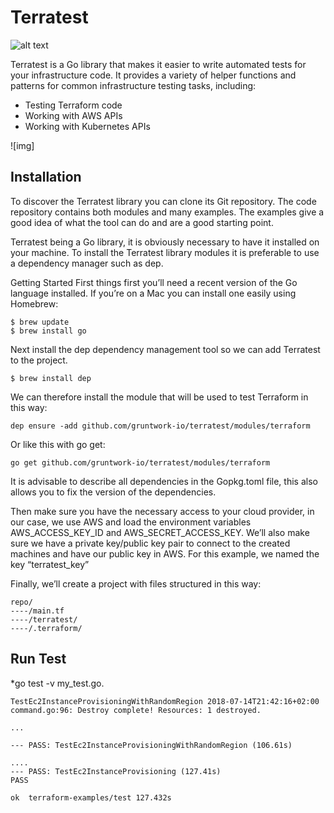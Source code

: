 # Terratest

![alt text](https://blog.octo.com/wp-content/uploads/2019/03/terratest_tdd_en.png "Terratest")

Terratest is a Go library that makes it easier to write automated tests for your infrastructure code. It provides a variety of helper functions and patterns for common infrastructure testing tasks, including:

* Testing Terraform code
* Working with AWS APIs
* Working with Kubernetes APIs

![img]

## Installation
To discover the Terratest library you can clone its Git repository. The code repository contains both modules and many examples. The examples give a good idea of what the tool can do and are a good starting point.

Terratest being a Go library, it is obviously necessary to have it installed on your machine. To install the Terratest library modules it is preferable to use a dependency manager such as dep.

Getting Started
First things first you’ll need a recent version of the Go language installed. If you’re on a Mac you can install one easily using Homebrew:

```
$ brew update
$ brew install go
```
Next install the dep dependency management tool so we can add Terratest to the project.
```
$ brew install dep
```
We can therefore install the module that will be used to test Terraform in this way:
```
dep ensure -add github.com/gruntwork-io/terratest/modules/terraform
```
Or like this with go get:
```
go get github.com/gruntwork-io/terratest/modules/terraform
```
It is advisable to describe all dependencies in the Gopkg.toml file, this also allows you to fix the version of the dependencies.

Then make sure you have the necessary access to your cloud provider, in our case, we use AWS and load the environment variables AWS_ACCESS_KEY_ID and AWS_SECRET_ACCESS_KEY. We’ll also make sure we have a private key/public key pair to connect to the created machines and have our public key in AWS. For this example, we named the key “terratest_key”

Finally, we’ll create a project with files structured in this way:

```
repo/
----/main.tf
----/terratest/
----/.terraform/
```

## Run Test

*go test -v my_test.go.
```
TestEc2InstanceProvisioningWithRandomRegion 2018-07-14T21:42:16+02:00 command.go:96: Destroy complete! Resources: 1 destroyed.

...

--- PASS: TestEc2InstanceProvisioningWithRandomRegion (106.61s)

....
--- PASS: TestEc2InstanceProvisioning (127.41s)
PASS

ok  terraform-examples/test 127.432s
```
